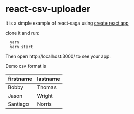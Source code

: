 # react-csv-uploader

It is a simple example of react-saga using [create react app](https://github.com/facebookincubator/create-react-app)

clone it and run:

```
  yarn
  yarn start
```

Then open http://localhost:3000/ to see your app.

Demo csv format is

| firstname | lastname |
| --------- | -------- |
| Bobby     | Thomas   |
| Jason     | Wright   |
| Santiago  | Norris   |
